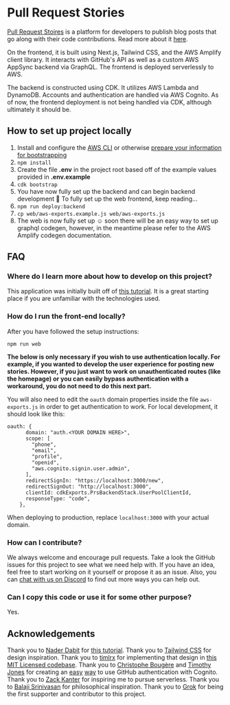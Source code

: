 # Pull Request Stories
[Pull Request Stoires](https://pullrequeststories.com) is a platform for developers to publish blog posts that go along with their code contributions. Read more about it [here](https://pullrequeststories.com/mission).

On the frontend, it is built using Next.js, Tailwind CSS, and the AWS Amplify client library. It interacts with GitHub's API as well as a custom AWS AppSync backend via GraphQL. The frontend is deployed serverlessly to AWS.

The backend is constructed using CDK. It utilizes AWS Lambda and DynamoDB. Accounts and authentication are handled via AWS Cognito. As of now, the frontend deployment is not being handled via CDK, although ultimately it should be.

## How to set up project locally
1. Install and configure the [AWS CLI](https://docs.aws.amazon.com/cli/latest/userguide/cli-chap-welcome.html) or otherwise [prepare your information for bootstrapping](https://docs.aws.amazon.com/cdk/latest/guide/cli.html#cli-bootstrap)
2. `npm install`
3. Create the file **.env** in the project root based off of the example values provided in **.env.example**
4. `cdk bootstrap`
5. You have now fully set up the backend and can begin backend development 🎉 To fully set up the web frontend, keep reading...
6. `npm run deploy:backend`
7. `cp web/aws-exports.example.js web/aws-exports.js`
8. The web is now fully set up ☺️ soon there will be an easy way to set up graphql codegen, however, in the meantime please refer to the AWS Amplify codegen documentation.

## FAQ

### Where do I learn more about how to develop on this project?

This application was initially built off of [this tutorial](https://github.com/dabit3/next.js-cdk-amplify-workshop). It is a great starting place if you are unfamiliar with the technologies used.

### How do I run the front-end locally?
After you have followed the setup instructions:

`npm run web` 

**The below is only necessary if you wish to use authentication locally. For example, if you wanted to develop the user experience for posting new stories. However, if you just want to work on unauthenticated routes (like the homepage) or you can easily bypass authentication with a workaround, you do not need to do this next part.**

You will also need to edit the `oauth` domain properties inside the file `aws-exports.js` in order to get authentication to work. For local development, it should look like this:

```
oauth: {
      domain: "auth.<YOUR DOMAIN HERE>",
      scope: [
        "phone",
        "email",
        "profile",
        "openid",
        "aws.cognito.signin.user.admin",
      ],
      redirectSignIn: "https://localhost:3000/new",
      redirectSignOut: "http://localhost:3000",
      clientId: cdkExports.PrsBackendStack.UserPoolClientId,
      responseType: "code",
    },
```

When deploying to production, replace `localhost:3000` with your actual domain.

### How can I contribute?
We always welcome and encourage pull requests. Take a look the GitHub issues for this project to see what we need help with. If you have an idea, feel free to start working on it yourself or propose it as an issue. Also, you can [chat with us on Discord](https://discord.gg/sV3vK3dB2M) to find out more ways you can help out.

### Can I copy this code or use it for some other purpose?
Yes.

## Acknowledgements
Thank you to [Nader Dabit](https://github.com/dabit3/) for [this tutorial](https://github.com/dabit3/next.js-cdk-amplify-workshop). Thank you to [Tailwind CSS](https://tailwindcss.com) for design inspiration. Thank you to [timlrx](https://github.com/timlrx) for implementing that design in [this MIT Licensed codebase](https://github.com/timlrx/tailwind-nextjs-starter-blog). Thank you to [Christophe Bougère](https://github.com/ChristopheBougere) and [Timothy Jones](https://github.com/TimothyJones) for creating an [easy](https://github.com/scenario-labs/cdk-user-pool-identity-provider-github) [way](https://github.com/TimothyJones/github-cognito-openid-wrapper) to use GitHub authentication with Cognito. Thank you to [Zack Kanter](https://twitter.com/zackkanter) for inspiring me to pursue serverless. Thank you to [Balaji Srinivasan](https://twitter.com/balajis) for philosophical inspiration. Thank you to [Grok](https://twitter.com/grokology) for being the first supporter and contributor to this project.
